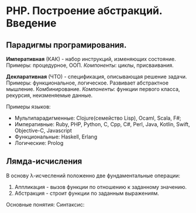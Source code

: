 # PHP. Построение абстракций. Введение


## Парадигмы програмирования.
**Императивная** (КАК) - набор инструкций, изменяющих состояние. Примеры: процедурное, ООП.
*Компоненты*: циклы, присваивания. 

**Декларативная** (ЧТО) - спецификация, описывающая решение задачи. Примеры: функциональное, логическое. Развивает абстрактное мышление. Комбинирование. 
*Компоненты*: функции первого класса, рекурсия, неизменяемые данные.

Примеры языков: 
* Мультипарадигменные: Clojure(семейство Lisp), Ocaml, Scala, F#;
* Императивные: Ruby, PHP, Python, C, Cpp, C#, Perl, Java, Kotlin, Swift, Objective-C, Javascript
* Функциональные: Haskell, Erlang
* Логические: Prolog


## Лямда-исчисления

В основу λ-исчеслений положенно две фундаментальные операции:
1. Аппликация - вызов функции по отношению к заданному значению.
2. Абстракция - строит функции по заданным выражениям. 

Основные понятия:
Синтаксис: